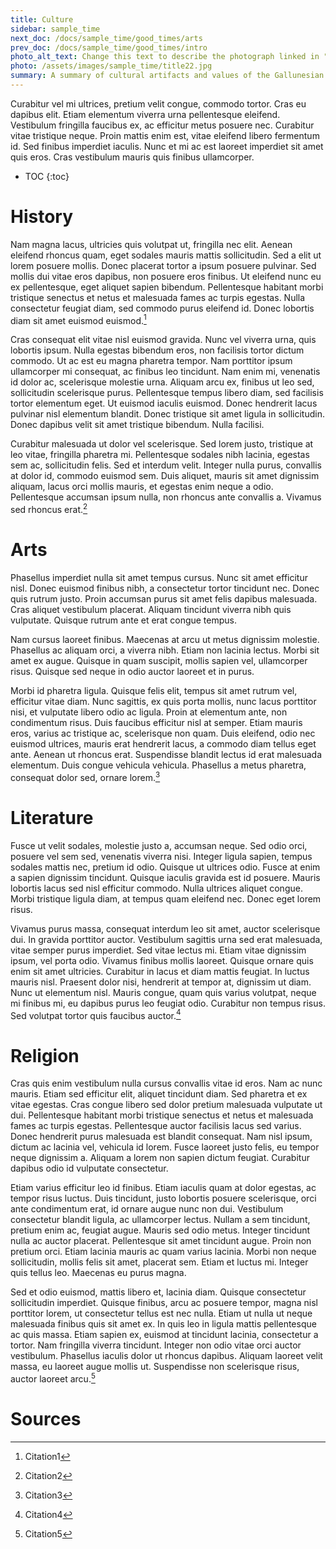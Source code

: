 ```yaml
---
title: Culture
sidebar: sample_time
next_doc: /docs/sample_time/good_times/arts
prev_doc: /docs/sample_time/good_times/intro
photo_alt_text: Change this text to describe the photograph linked in "photo".
photo: /assets/images/sample_time/title22.jpg
summary: A summary of cultural artifacts and values of the Gallunesian Good Times.
---
```


Curabitur vel mi ultrices, pretium velit congue, commodo tortor. Cras eu dapibus elit. Etiam elementum viverra urna pellentesque eleifend. Vestibulum fringilla faucibus ex, ac efficitur metus posuere nec. Curabitur vitae tristique neque. Proin mattis enim est, vitae eleifend libero fermentum id. Sed finibus imperdiet iaculis. Nunc et mi ac est laoreet imperdiet sit amet quis eros. Cras vestibulum mauris quis finibus ullamcorper. 

* TOC
{:toc}

# History

Nam magna lacus, ultricies quis volutpat ut, fringilla nec elit. Aenean eleifend rhoncus quam, eget sodales mauris mattis sollicitudin. Sed a elit ut lorem posuere mollis. Donec placerat tortor a ipsum posuere pulvinar. Sed mollis dui vitae eros dapibus, non posuere eros finibus. Ut eleifend nunc eu ex pellentesque, eget aliquet sapien bibendum. Pellentesque habitant morbi tristique senectus et netus et malesuada fames ac turpis egestas. Nulla consectetur feugiat diam, sed commodo purus eleifend id. Donec lobortis diam sit amet euismod euismod.[^1]

Cras consequat elit vitae nisl euismod gravida. Nunc vel viverra urna, quis lobortis ipsum. Nulla egestas bibendum eros, non facilisis tortor dictum commodo. Ut ac est eu magna pharetra tempor. Nam porttitor ipsum ullamcorper mi consequat, ac finibus leo tincidunt. Nam enim mi, venenatis id dolor ac, scelerisque molestie urna. Aliquam arcu ex, finibus ut leo sed, sollicitudin scelerisque purus. Pellentesque tempus libero diam, sed facilisis tortor elementum eget. Ut euismod iaculis euismod. Donec hendrerit lacus pulvinar nisl elementum blandit. Donec tristique sit amet ligula in sollicitudin. Donec dapibus velit sit amet tristique bibendum. Nulla facilisi.

Curabitur malesuada ut dolor vel scelerisque. Sed lorem justo, tristique at leo vitae, fringilla pharetra mi. Pellentesque sodales nibh lacinia, egestas sem ac, sollicitudin felis. Sed et interdum velit. Integer nulla purus, convallis at dolor id, commodo euismod sem. Duis aliquet, mauris sit amet dignissim aliquam, lacus orci mollis mauris, et egestas enim neque a odio. Pellentesque accumsan ipsum nulla, non rhoncus ante convallis a. Vivamus sed rhoncus erat.[^2]

# Arts

Phasellus imperdiet nulla sit amet tempus cursus. Nunc sit amet efficitur nisl. Donec euismod finibus nibh, a consectetur tortor tincidunt nec. Donec quis rutrum justo. Proin accumsan purus sit amet felis dapibus malesuada. Cras aliquet vestibulum placerat. Aliquam tincidunt viverra nibh quis vulputate. Quisque rutrum ante et erat congue tempus.

Nam cursus laoreet finibus. Maecenas at arcu ut metus dignissim molestie. Phasellus ac aliquam orci, a viverra nibh. Etiam non lacinia lectus. Morbi sit amet ex augue. Quisque in quam suscipit, mollis sapien vel, ullamcorper risus. Quisque sed neque in odio auctor laoreet et in purus.

Morbi id pharetra ligula. Quisque felis elit, tempus sit amet rutrum vel, efficitur vitae diam. Nunc sagittis, ex quis porta mollis, nunc lacus porttitor nisi, et vulputate libero odio ac ligula. Proin at elementum ante, non condimentum risus. Duis faucibus efficitur nisl at semper. Etiam mauris eros, varius ac tristique ac, scelerisque non quam. Duis eleifend, odio nec euismod ultrices, mauris erat hendrerit lacus, a commodo diam tellus eget ante. Aenean ut rhoncus erat. Suspendisse blandit lectus id erat malesuada elementum. Duis congue vehicula vehicula. Phasellus a metus pharetra, consequat dolor sed, ornare lorem.[^3]

# Literature

Fusce ut velit sodales, molestie justo a, accumsan neque. Sed odio orci, posuere vel sem sed, venenatis viverra nisi. Integer ligula sapien, tempus sodales mattis nec, pretium id odio. Quisque ut ultrices odio. Fusce at enim a sapien dignissim tincidunt. Quisque iaculis gravida est id posuere. Mauris lobortis lacus sed nisl efficitur commodo. Nulla ultrices aliquet congue. Morbi tristique ligula diam, at tempus quam eleifend nec. Donec eget lorem risus.

Vivamus purus massa, consequat interdum leo sit amet, auctor scelerisque dui. In gravida porttitor auctor. Vestibulum sagittis urna sed erat malesuada, vitae semper purus imperdiet. Sed vitae lectus mi. Etiam vitae dignissim ipsum, vel porta odio. Vivamus finibus mollis laoreet. Quisque ornare quis enim sit amet ultricies. Curabitur in lacus et diam mattis feugiat. In luctus mauris nisl. Praesent dolor nisi, hendrerit at tempor at, dignissim ut diam. Nunc ut elementum nisl. Mauris congue, quam quis varius volutpat, neque mi finibus mi, eu dapibus purus leo feugiat odio. Curabitur non tempus risus. Sed volutpat tortor quis faucibus auctor.[^4]

# Religion

Cras quis enim vestibulum nulla cursus convallis vitae id eros. Nam ac nunc mauris. Etiam sed efficitur elit, aliquet tincidunt diam. Sed pharetra et ex vitae egestas. Cras congue libero sed dolor pretium malesuada vulputate ut dui. Pellentesque habitant morbi tristique senectus et netus et malesuada fames ac turpis egestas. Pellentesque auctor facilisis lacus sed varius. Donec hendrerit purus malesuada est blandit consequat. Nam nisl ipsum, dictum ac lacinia vel, vehicula id lorem. Fusce laoreet justo felis, eu tempor neque dignissim a. Aliquam a lorem non sapien dictum feugiat. Curabitur dapibus odio id vulputate consectetur.

Etiam varius efficitur leo id finibus. Etiam iaculis quam at dolor egestas, ac tempor risus luctus. Duis tincidunt, justo lobortis posuere scelerisque, orci ante condimentum erat, id ornare augue nunc non dui. Vestibulum consectetur blandit ligula, ac ullamcorper lectus. Nullam a sem tincidunt, pretium enim ac, feugiat augue. Mauris sed odio metus. Integer tincidunt nulla ac auctor placerat. Pellentesque sit amet tincidunt augue. Proin non pretium orci. Etiam lacinia mauris ac quam varius lacinia. Morbi non neque sollicitudin, mollis felis sit amet, placerat sem. Etiam et luctus mi. Integer quis tellus leo. Maecenas eu purus magna.

Sed et odio euismod, mattis libero et, lacinia diam. Quisque consectetur sollicitudin imperdiet. Quisque finibus, arcu ac posuere tempor, magna nisl porttitor lorem, ut consectetur tellus est nec nulla. Etiam ut nulla ut neque malesuada finibus quis sit amet ex. In quis leo in ligula mattis pellentesque ac quis massa. Etiam sapien ex, euismod at tincidunt lacinia, consectetur a tortor. Nam fringilla viverra tincidunt. Integer non odio vitae orci auctor vestibulum. Phasellus iaculis dolor ut rhoncus dapibus. Aliquam laoreet velit massa, eu laoreet augue mollis ut. Suspendisse non scelerisque risus, auctor laoreet arcu.[^5]

# Sources

[^1]: Citation1
[^2]: Citation2
[^3]: Citation3
[^4]: Citation4
[^5]: Citation5
